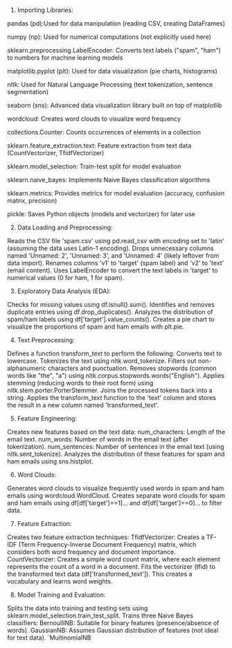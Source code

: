 1. Importing Libraries:

pandas (pd):Used for data manipulation (reading CSV, creating DataFrames)

numpy (np): Used for numerical computations (not explicitly used here)

sklearn.preprocessing.LabelEncoder: Converts text labels ("spam", "ham") to numbers for machine learning models

matplotlib.pyplot (plt): Used for data visualization (pie charts, histograms)

nltk: Used for Natural Language Processing (text tokenization, sentence segmentation)

seaborn (sns): Advanced data visualization library built on top of matplotlib

wordcloud: Creates word clouds to visualize word frequency

collections.Counter: Counts occurrences of elements in a collection

sklearn.feature_extraction.text: Feature extraction from text data (CountVectorizer, TfidfVectorizer)

sklearn.model_selection: Train-test split for model evaluation

sklearn.naive_bayes: Implements Naive Bayes classification algorithms

sklearn.metrics: Provides metrics for model evaluation (accuracy, confusion matrix, precision)

pickle: Saves Python objects (models and vectorizer) for later use

2. Data Loading and Preprocessing:

Reads the CSV file 'spam.csv' using pd.read_csv with encoding set to 'latin' (assuming the data uses Latin-1 encoding).
Drops unnecessary columns named 'Unnamed: 2', 'Unnamed: 3', and 'Unnamed: 4' (likely leftover from data import).
Renames columns 'v1' to 'target' (spam label) and 'v2' to 'text' (email content).
Uses LabelEncoder to convert the text labels in 'target' to numerical values (0 for ham, 1 for spam).

3. Exploratory Data Analysis (EDA):

Checks for missing values using df.isnull().sum().
Identifies and removes duplicate entries using df.drop_duplicates().
Analyzes the distribution of spam/ham labels using df['target'].value_counts().
Creates a pie chart to visualize the proportions of spam and ham emails with plt.pie.

4. Text Preprocessing:

Defines a function transform_text to perform the following:
Converts text to lowercase.
Tokenizes the text using nltk.word_tokenize.
Filters out non-alphanumeric characters and punctuation.
Removes stopwords (common words like "the", "a") using nltk.corpus.stopwords.words("English").
Applies stemming (reducing words to their root form) using nltk.stem.porter.PorterStemmer.
Joins the processed tokens back into a string.
Applies the transform_text function to the 'text' column and stores the result in a new column named 'transformed_text'.

5. Feature Engineering:

Creates new features based on the text data:
num_characters: Length of the email text.
num_words: Number of words in the email text (after tokenization).
num_sentences: Number of sentences in the email text (using nltk.sent_tokenize).
Analyzes the distribution of these features for spam and ham emails using sns.histplot.

6. Word Clouds:

Generates word clouds to visualize frequently used words in spam and ham emails using wordcloud.WordCloud.
Creates separate word clouds for spam and ham emails using df[df['target']==1]... and df[df['target']==0]... to filter data.

7. Feature Extraction:

Creates two feature extraction techniques:
TfidfVectorizer: Creates a TF-IDF (Term Frequency-Inverse Document Frequency) matrix, which considers both word frequency and document importance.
CountVectorizer: Creates a simple word count matrix, where each element represents the count of a word in a document.
Fits the vectorizer (tfid) to the transformed text data (df['transformed_text']). This creates a vocabulary and learns word weights.

8. Model Training and Evaluation:

Splits the data into training and testing sets using sklearn.model_selection.train_test_split.
Trains three Naive Bayes classifiers:
BernoulliNB: Suitable for binary features (presence/absence of words).
GaussianNB: Assumes Gaussian distribution of features (not ideal for text data).
`MultinomialNB
